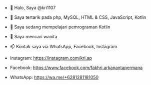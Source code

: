 - 👋 Halo, Saya @kri1107
- 👀 Saya tertarik pada php, MySQL, HTML & CSS, JavaScript, Kotlin
- 🌱 Saya sedang mempelajari pemrograman Kotlin
- 💞️ Saya mencari wanita
- 📫 Kontak saya via WhatsApp, Facebook, Instagram

- Instagram: https://instagram.com/kri.ap
- Facebook: https://www.facebook.com/fakhri.arkanantapermana
- WhatsApp: https://wa.me/+6281281181050

<!---
kri1107/kri1107 is a ✨ special ✨ repository because its `README.md` (this file) appears on your GitHub profile.
You can click the Preview link to take a look at your changes.
--->
